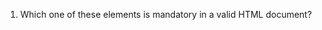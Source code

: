 
1. Which one of these elements is mandatory in a valid HTML document?

 <title> (A)

2. Which one of these is the most correct way to define text that represents a caption for an input field in HTML? 

<label>Username: <input name="username" type="text"></label> (B)

3. Which one of these sentences about the id attribute in an HTML element is correct? 

The id must be unique and each element can only have one id. (A)

4. Which one of these selectors selects just the first list element?
```
<ul>
<li>A</li>
<li>B</li>
<li>C</li>
<li>D</li>
</ul>
```

ul > :first-child (C)

5. What would be the expected result if the following CSS was added to the page?
```
<section>
<div id="a">A</div>
<div id="b">B</div>
<div id="c">C</div>
</section>
```

A

B

C

```
#b { float: right }
```

A 

C  B    

(D)

6. Which one of the following CSS rules would make the text "DEF" twice as big as the text "ABC"?
```
<body>
ABC
<div>
<div>
DEF
</div>
</div>
</body>
```

div{font-size: 2rem} (B)


7. Consider that you have access to a PHP function that calculates a student's grade given his student
number:
```
function calculateGrade($number) {
... // some code
}
```
This function returns a number between 0 and 20 if the student exists, and NULL if he doesn't..
Which one of these is the correct way to test if the student exists?

```
function existsStudent($number) {
return calculateGrade($number) !== NULL;
}
```
(C)


8. What happens when the following command is executed in the middle of a PHP script?
```
header('Location: otherURL.php');
```
(C), because the it waits for the browser to load the page before switching scripts


9. What's the correct way to declare a variable in JavaScript?

Always using the let keyword. (B)

10. In which kind of HTTP messages can we find HTTP headers?

In HTTP requests and responses. (A)


11. One of the ways to prevent CSRF attacks is to use CSRF tokens. How does this mechanism work?

The CSRF token is generated and stored on the server, sent to the browser inside the
HTML code and resent to the server where it is checked. (B), server generates the id and browser only stores id, the rest of session is stored in the server

12. The use of diferent salts for each password, does not prevent:

Brute force attacks against weak passwords. (C)


#### Informação

```
<section id="foo">
<ul class="bar">
<li class="first">A</li>
<li class="second">B</li>
<li>C</li>
<li>D</li>
</ul>
</section>


.bar li { color: green } /* R1 */
section :first-of-type .second { color: yellow } /* R2 */
section#foo {color: blue } /* R3 */
section[id=foo] > * {color: purple } /* R4 */
.bar li.first:first-child + li { color: inherit } /* R5 */
#foo > li.first:first-child ~ li { color: magenta } /* R6 */

```


13. What is the specificity of rule R1?

0 0 1 1

14. What is the specificity of rule R2?

0 0 2 1 

15. What is the specificity of rule R3?

0 1 0 1

16. What is the specificity of rule R4?
0 0 1 1


17. What is the specificity of rule R5?

0 0 3 2

18. What is the specificity of rule R6?

0 1 2 20 0 1 1

19. Knowing that the default value for the color attribute of the body element is black, and that all
other elements have color inherit by default, what color will the second element in the list (B) have
after all rules are applied.

purple (C)


#### Informação

```
Consider the following string:
A groundhog would hog all the ground he could hog, if a groundhog could hog ground
For each one of the following regular expressions, copy the string and add square brackets around
the first match. Don't change the string in any other way.
```

20. /g.*g/

A [groundhog would hog all the ground he could hog, if a groundhog could hog g]round

21. /ground.+?hog/

A [groundhog would hog] all the ground he could hog, if a groundhog could hog ground  


22. /(.+)\1/

A groundhog would hog a[ll] the ground he could hog, if a groundhog could hog ground


23. /ground(?!hog)/

A groundhog would hog all the [ground] he could hog, if a groundhog could hog ground


24. /\w+$/

A groundhog would hog all the ground he could hog, if a groundhog could hog [ground]


25. /(\w{3}).*?\1/

A [groundhog would hog all the gro]und he could hog, if a groundhog could hog ground


#### Informação

Consider the following HTML code representing a tic-tac-toe game played between a human
(browser) and a computer (server):
```
<section id="tic-tac-toe" data-id="1234">
<div class="square"></div>
<div class="square"></div>
<div class="square"></div>
<div class="square">X</div>
<div class="square">X</div>
<div class="square">O</div> 
<div class="square"></div>
<div class="square"></div>
<div class="square">O</div>
<p id="state">playing</p>
</section>

```

The human player uses the 'X' mark to play and the computer uses the 'O' mark. The human player
is always the first to play.

Also, consider that the HTML document can contain other section, div, and p elements.
You do not need to consider any error conditions.



26. Write the code needed for a PHP page (play.php) that receives the following POST parameters:
id: The game id.
position: An optional number, between 1 and 9, representing the move played by the human.
If the position parameter has not been received, the page should only return the current state (as
returned by the state function defined below) of the game having the received id.

If the position parameter has been received, the page should execute the human move, execute
the computer move and then return the current game state.
Consider that you have access to the following PHP functions in a file named game.php:

state($id) - returns the game state for a given id. Example: array('state' => 'playing', 'squares' =>
array ('', '', '', 'X', 'X', 'O', '', '', 'O'))
play($id, $position) - executes the human play received as a parameter. If the game hasn't
ended yet, also executes a computer move.
The game state should be returned using JSON.

```
<php
$id = $_POST('id')

if(isset($_POST('position'))){
    play($id, $_POST('position'))
}

echo json_encode(state($id))

?>
```


27. Write the JavaScript code needed so that when the page is loaded:
The PHP script defined in the previous question is called, using Ajax, with the id parameter
equal to the current game id (data-id attribute of the section with id 'tic-tac-toe').
The HTML code is changed so that it reflects the state returned by that script (pieces and state).
You can consider that the script has been loaded using the defer attribute.
You can also consider that you have access to the following function:
```
function encodeForAjax(data) {
    return Object.keys(data).map(function(k){
        return encodeURIComponent(k) + '=' + encodeURIComponent(data[k])
    }).join('&')
}
```
```
const game = document.getElementById('tic-tac-toe')
let cstate = game.querySelectorAll('.square')

function sendAjaxRequest(id, position) {
    let request = new XMLHttpRequest()
    request.addEventListener("load", updateGame)
    request.open("post", "play.php", true)
    request.setRequestHeader('Content-Type', 'application/x-www-form-urlencoded')

    let data = {id: id}
    if (position) data.position = position

    request.send(encodeForAjax(data))
}

function updateGame() {
    const state = JSON.parse(this.responseText)
    for (let i = 0; i < state.length; ++i )
        currentState[i].innerText = state[i].innerText;
}

sendAjaxRequest(game.dataset.id)
```


28. Write the JavaScript code needed so that when the human player clicks an empty square:
The PHP script is called, using Ajax, with the id parameter equal to the current game id (data-id
attribute of the section with id 'tic-tac-toe') and the parameter position equal to the clicked
square number (from 1 to 9).
The HTML code is changed so that it reflects the state returned by that script (pieces and state).
You can, and should, use any functions defined in the previous question.

```
const game = document.getElementById('tic-tac-toe')
let cstate = game.querySelectorAll('.square')


cstate.forEach(square =>{
      square.addEventListencer('click', move )
      )}

function move(event){
    if(event.target.innerText !== "") return
    pos = cstate.indexOf(event.target) + 1
    sendAjaxRequest(game.dataset.id, position)
}

``` 

#### Informação

```
<recipes>
<recipe difficulty="medium">
<name>Apple Pie</name>
<description>A delicious type of pie</description>
<ingredients>
<ingredient>Apple</ingredient>
<ingredient>Butter</ingredient>
<ingredient>Sugar</ingredient>
<ingredient>Flour</ingredient>
</ingredients>
</recipe>
<recipe difficulty="low">
<name>Mixed Toast</name>
<ingredients>
<ingredient>Bread</ingredient>
<ingredient>Ham</ingredient>
<ingredient>Cheese</ingredient>
</ingredients>
</recipe>
</recipes>
```
Also consider that the context node is the document root. Write the XPath expressions that select
the following elements:


29. The name (just the text) of all ingredients in the document.

//recipes/recipe/ingredients/ingredient/text() or //ingredient/text()

30. The number of ingredients in the Mixed Toast recipe.

count(//recipe[name="Mixed Toast"]//ingredient)

31. The number of medium difficulty recipes.

count(//recipe[@difficulty="medium"])
 
32. The name (just the text) of all recipes containing Apple as an ingredient.

//recipe[ingredients/ingredient="Apple"]/name/text()
